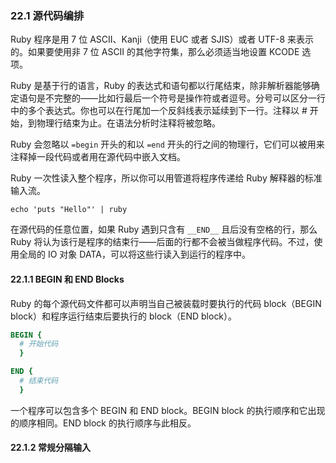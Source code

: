 ### 22.1 源代码编排

Ruby 程序是用 7 位 ASCII、Kanji（使用 EUC 或者 SJIS）或者 UTF-8 来表示的。如果要使用非 7 位 ASCII 的其他字符集，那么必须适当地设置 KCODE 选项。

Ruby 是基于行的语言，Ruby 的表达式和语句都以行尾结束，除非解析器能够确定语句是不完整的——比如行最后一个符号是操作符或者逗号。分号可以区分一行中的多个表达式。你也可以在行尾加一个反斜线表示延续到下一行。注释以 # 开始，到物理行结束为止。在语法分析时注释将被忽略。

Ruby 会忽略以 `=begin` 开头的和以 `=end` 开头的行之间的物理行，它们可以被用来注释掉一段代码或者用在源代码中嵌入文档。

Ruby 一次性读入整个程序，所以你可以用管道将程序传递给 Ruby 解释器的标准输入流。

```shell
echo 'puts "Hello"' | ruby
```

在源代码的任意位置，如果 Ruby 遇到只含有 `__END__` 且后没有空格的行，那么 Ruby 将认为该行是程序的结束行——后面的行都不会被当做程序代码。不过，使用全局的 IO 对象 DATA，可以将这些行读入到运行的程序中。

#### 22.1.1 BEGIN 和 END Blocks

Ruby 的每个源代码文件都可以声明当自己被装载时要执行的代码 block（BEGIN block）和程序运行结束后要执行的 block（END block）。

```ruby
BEGIN {
  # 开始代码
  }

END {
  # 结束代码
  }
```

一个程序可以包含多个 BEGIN 和 END block。BEGIN block 的执行顺序和它出现的顺序相同。END block 的执行顺序与此相反。

#### 22.1.2 常规分隔输入

